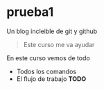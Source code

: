 # prueba1
Un blog incleible de git y github
>Este curso me va ayudar

En este curso vemos de todo
- Todos los comandos
- El flujo de trabajo
**TODO**